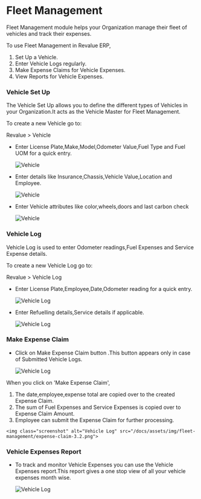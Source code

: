 # Fleet Management

Fleet Management module helps your Organization manage their fleet of vehicles and track their expenses.

To use Fleet Management in Revalue ERP,

  1. Set Up a Vehicle.
  2. Enter Vehicle Logs regularly.
  3. Make Expense Claims for Vehicle Expenses.
  4. View Reports for Vehicle Expenses.

### Vehicle Set Up

The Vehicle Set Up allows you to define the different types of Vehicles in your Organization.It acts as the Vehicle Master for Fleet Management. 

To create a new Vehicle go to:

Revalue > Vehicle

* Enter License Plate,Make,Model,Odometer Value,Fuel Type and Fuel UOM for a quick entry.

	<img class="screenshot" alt="Vehicle" src="/docs/assets/img/fleet-management/vehicle-1.1.png">

* Enter details like Insurance,Chassis,Vehicle Value,Location and Employee.

	<img class="screenshot" alt="Vehicle" src="/docs/assets/img/fleet-management/vehicle-1.2.png">

* Enter Vehicle attributes like color,wheels,doors and last carbon check 

	<img class="screenshot" alt="Vehicle" src="/docs/assets/img/fleet-management/vehicle-1.3.png">

### Vehicle Log

Vehicle Log is used to enter Odometer readings,Fuel Expenses and Service Expense details.

To create a new Vehicle Log go to:

Revalue > Vehicle Log

* Enter License Plate,Employee,Date,Odometer reading for a quick entry.

	<img class="screenshot" alt="Vehicle Log" src="/docs/assets/img/fleet-management/vehicle-log-2.1.png">

* Enter Refuelling details,Service details if applicable.

	<img class="screenshot" alt="Vehicle Log" src="/docs/assets/img/fleet-management/vehicle-log-2.2.png">

### Make Expense Claim

* Click on Make Expense Claim button .This button appears only in case of Submitted Vehicle Logs.

	<img class="screenshot" alt="Vehicle Log" src="/docs/assets/img/fleet-management/expense-claim-3.1.png">

When you click on 'Make Expense Claim',

  1. The date,employee,expense total are copied over to the created Expense Claim.
  2. The sum of Fuel Expenses and Service Expenses is copied over to Expense Claim Amount.
  3. Employee can submit the Expense Claim for further processing.

	<img class="screenshot" alt="Vehicle Log" src="/docs/assets/img/fleet-management/expense-claim-3.2.png">

### Vehicle Expenses Report

* To track and monitor Vehicle Expenses you can use the Vehicle Expenses report.This report gives a one stop view of all your vehicle expenses month wise.

	<img class="screenshot" alt="Vehicle Log" src="/docs/assets/img/fleet-management/vehicle-expenses.png">
